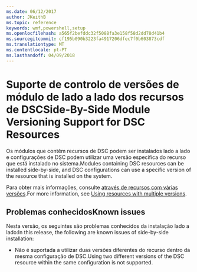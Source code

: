```yaml
---
ms.date: 06/12/2017
author: JKeithB
ms.topic: reference
keywords: wmf,powershell,setup
ms.openlocfilehash: a565f2befddc32f5088fa3e158f58d2dd78d41b4
ms.sourcegitcommit: cf195b090b3223fa4917206dfec7f0b603873cdf
ms.translationtype: MT
ms.contentlocale: pt-PT
ms.lasthandoff: 04/09/2018
---
```

# <a name="side-by-side-module-versioning-support-for-dsc-resources"></a><span data-ttu-id="c80f3-102">Suporte de controlo de versões de módulo de lado a lado dos recursos de DSC</span><span class="sxs-lookup"><span data-stu-id="c80f3-102">Side-By-Side Module Versioning Support for DSC Resources</span></span>

<span data-ttu-id="c80f3-103">Os módulos que contêm recursos de DSC podem ser instalados lado a lado e configurações de DSC podem utilizar uma versão específica do recurso que está instalado no sistema.</span><span class="sxs-lookup"><span data-stu-id="c80f3-103">Modules containing DSC resources can be installed side-by-side, and DSC configurations can use a specific version of the resource that is installed on the system.</span></span>

<span data-ttu-id="c80f3-104">Para obter mais informações, consulte [através de recursos com várias versões](https://msdn.microsoft.com/powershell/dsc/sxsresource).</span><span class="sxs-lookup"><span data-stu-id="c80f3-104">For more information, see [Using resources with multiple versions](https://msdn.microsoft.com/powershell/dsc/sxsresource).</span></span>

## <a name="known-issues"></a><span data-ttu-id="c80f3-105">Problemas conhecidos</span><span class="sxs-lookup"><span data-stu-id="c80f3-105">Known issues</span></span>

<span data-ttu-id="c80f3-106">Nesta versão, os seguintes são problemas conhecidos da instalação lado a lado:</span><span class="sxs-lookup"><span data-stu-id="c80f3-106">In this release, the following are known issues of side-by-side installation:</span></span>

-   <span data-ttu-id="c80f3-107">Não é suportada a utilizar duas versões diferentes do recurso dentro da mesma configuração de DSC.</span><span class="sxs-lookup"><span data-stu-id="c80f3-107">Using two different versions of the DSC resource within the same configuration is not supported.</span></span>